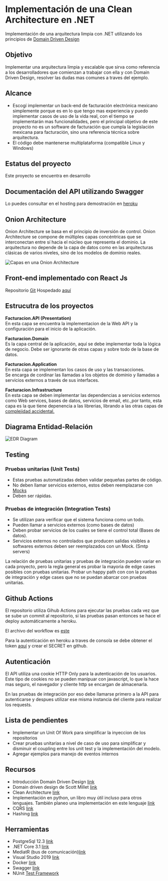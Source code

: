 # Implementación de una Clean Architecture en .NET

Implementación de una arquitectura limpia con .NET utilizando los principios de [Domain Driven Design](https://martinfowler.com/bliki/DomainDrivenDesign.html)

## Objetivo

Implementar una arquitectura limpia y escalable que sirva como referencia a los desarrolladores que comienzan
a trabajar con ella y con Domain Driven Design, resolver las dudas mas comunes a traves del ejemplo.

## Alcance

* Escogí implementar un back-end de facturación electrónica mexicano simplemente porque es en lo que tengo mas experiencia y puedo implementar casos de uso de la vida real, con el tiempo se implementarán mas funcionalidades, pero el principal objetivo de este proyecto no es un software de facturación que cumpla la legislación mexicana para facturación, sino una referencia técnica sobre arquitectura.
* El código debe mantenerse multiplataforma (compatible Linux y Windows)

## Estatus del proyecto

Este proyecto se encuentra en desarrollo

## Documentación del API utilizando Swagger

Lo puedes consultar en el hosting para demostración en [heroku](https://facturacion-backend-dev.herokuapp.com/)

## Onion Architecture
Onion Architecture se basa en el principio de inversión de control. 
Onion Architecture se compone de múltiples capas concéntricas que se interconectan entre sí hacia el núcleo que representa el dominio.
La arquitectura no depende de la capa de datos como en las arquitecturas clásicas de varios niveles, sino de los modelos de dominio reales.

![Capas en una Onion Architecture](https://raw.githubusercontent.com/javier01123/facturacion_backend/master/docs/onion_architecture.png)


## Front-end implementado con React Js

Repositorio [Git](https://github.com/javier01123/facturacion_frontend)
Hospedado [aquí](https://facturacion-frontend-dev.herokuapp.com/)


## Estrucutra de los proyectos

**Facturacion.API (Presentation)**  
En esta capa se encuentra la implementacion de la Web API y la configuración para el inicio de la aplicación.

**Facturacion.Domain**  
Es la capa central de la aplicación, aquí se debe implementar toda la lógica de negocio. Debe ser ignorante de otras capas y sobre todo de la base de datos.   

**Facturacion.Application**  
En esta capa se implementan los casos de uso y las transacciones.  
Se encarga de cordinar las llamadas a los objetos de dominio y llamadas a servicios externos a través de sus interfaces.

**Facturacion.Infrastructure**  
En esta capa se deben implementar las dependencias a servicios externos como Web services, bases de datos, servicios de email, etc.,por tanto, esta capa es la que tiene depenencia a las librerias, librando a las otras capas de [complejidad accidental.](https://www.nutshell.com/blog/accidental-complexity-software-design/)


## Diagrama Entidad-Relación

![EDR Diagram](https://raw.githubusercontent.com/javier01123/facturacion_backend/master/docs/FacturacionDb_EDR.png)

## Testing

### Pruebas unitarias (Unit Tests)

* Estas pruebas automatizadas deben validar pequeñas partes de código.
* No deben llamar servicios externos, estos deben reemplazarse con [Mocks](https://en.wikipedia.org/wiki/Mock_object)
* Deben ser rápidas.

### Pruebas de integración (Integration Tests)

* Se utilizan para verificar que el sistema funciona como un todo.
* Pueden llamar a servicios externos (como bases de datos)
* Deben probar servicios de los cuales se tiene el control total (Bases de datos). 
* Servicios externos  no controlados que producen salidas visibles a softwares externos deben ser reemplazados con un Mock. (Smtp servers)

La relación de pruebas unitarias y pruebas de integración  pueden variar en cada proyecto, pero la regla general es probar la mayoria de edge cases posibles con pruebas unitarias. Probar un happy path con con la pruebas de integración y edge cases que no se puedan abarcar con pruebas unitarias.

## Github Actions

El repositorio utiliza Gihub Actions para ejecutar las pruebas cada vez que se sube un commit al repositorio, si las pruebas pasan entonces se hace el deploy automáticamente a heroku.

El archivo del workflow es [este](https://raw.githubusercontent.com/javier01123/facturacion_backend/master/.github/workflows/test_and_deploy.yml)

Para la autenticación en heroku a traves de consola se debe obtener el token [aquí](https://devcenter.heroku.com/articles/authentication) y crear el SECRET en github.


## Autenticación

El API utiliza una cookie HTTP Only para la autenticación de los usuarios. Este tipo de cookies no se pueden manipuar con javascript, lo que la hace mas seguro, el navegador y cliente http se encargan de almacenarla.  

En las pruebas de integración por eso debe llamarse primero a la API para autenticarse y despues utilizar ese misma instancia del cliente para realizar los requests.

## Lista de pendientes

* Implementar un Unit Of Work para simplificar la inyeccion de los repositorios
* Crear pruebas unitarias a nivel de caso de uso para simplificar y disminuir el coupling entre los unit test y la implementación del modelo.
* Agregar ejemplos para manejo de eventos internos


## Recursos

* Introducción Domain Driven Design [link](https://martinfowler.com/bliki/DomainDrivenDesign.html)
* Domain driven design de Scott Millet [link](https://www.oreilly.com/library/view/patterns-principles-and/9781118714706/)
* Clean Architecture [link](https://blog.cleancoder.com/uncle-bob/2012/08/13/the-clean-architecture.html)
* Implementación en python, un libro muy útil incluso para otros lenguajes. También planeo una implementación en este lenguaje [link](https://www.oreilly.com/library/view/architecture-patterns-with/9781492052197/)
* CQRS [link](https://martinfowler.com/bliki/CQRS.html)
* Hashing [link](https://docs.microsoft.com/en-us/dotnet/api/system.string.compareto?view=netcore-3.1)

## Herramientas

* PostgreSql 12.3 [link](https://www.postgresql.org/)
* .NET Core 3.1 [link](https://dotnet.microsoft.com/download/dotnet-core/thank-you/sdk-3.1.302-windows-x64-installer)
* MediatR (bus de comunicación)[link](https://github.com/jbogard/MediatR)
* Visual Studio 2019 [link](https://visualstudio.microsoft.com/es/vs/community/)
* Docker [link](https://www.docker.com/)
* Swagger [link](https://swagger.io/)
* NUnit [Test Framework](https://nunit.org/)